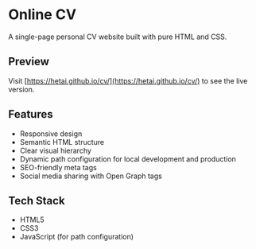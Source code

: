 # Online CV

A single-page personal CV website built with pure HTML and CSS.

## Preview
Visit [https://hetai.github.io/cv/](https://hetai.github.io/cv/) to see the live version.

## Features
- Responsive design
- Semantic HTML structure
- Clear visual hierarchy
- Dynamic path configuration for local development and production
- SEO-friendly meta tags
- Social media sharing with Open Graph tags

## Tech Stack
- HTML5
- CSS3
- JavaScript (for path configuration)
